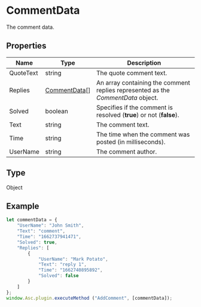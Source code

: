 # CommentData

The comment data.

## Properties

| Name | Type | Description |
| ---- | ---- | ----------- |
| QuoteText | string | The quote comment text. |
| Replies | [CommentData](../Enumeration/CommentData.md)[] | An array containing the comment replies represented as the *CommentData* object. |
| Solved | boolean | Specifies if the comment is resolved (**true**) or not (**false**). |
| Text | string | The comment text. |
| Time | string | The time when the comment was posted (in milliseconds). |
| UserName | string | The comment author. |
## Type

Object



## Example

```javascript
let commentData = {
    "UserName": "John Smith",
    "Text": "comment",
    "Time": "1662737941471",
    "Solved": true,
    "Replies": [
        {
            "UserName": "Mark Potato",
            "Text": "reply 1",
            "Time": "1662740895892",
            "Solved": false
        }
    ]
};
window.Asc.plugin.executeMethod ("AddComment", [commentData]);
```
